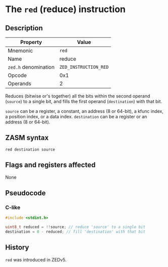 # The `red` (reduce) instruction

## Description

| Property             | Value                 |
|----------------------|-----------------------|
| Mnemonic             | `red`                 |
| Name                 | reduce                |
| `zed.h` denomination | `ZED_INSTRUCTION_RED` |
| Opcode               | 0x1                   |
| Operands             | 2                     |

Reduces (bitwise or's together) all the bits within the second operand (`source`) to a single bit, and fills the first operand (`destination`) with that bit.

`source` can be a register, a constant, an address (8 or 64-bit), a kfunc index, a position index, or a data index.
`destination` can be a register or an address (8 or 64-bit).

## ZASM syntax

```zasm
red destination source
```

## Flags and registers affected

None

## Pseudocode

### C-like

```c
#include <stdint.h>

uint8_t reduced = !!source; // reduce 'source' to a single bit
destination = 0 - reduced; // fill 'destination' with that bit
```

## History

`red` was introduced in ZEDv5.
